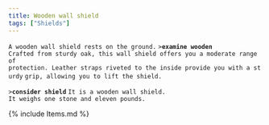 ```yaml
---
title: Wooden wall shield
tags: ["Shields"]
---
```

`A wooden wall shield rests on the ground.`
`>`**`examine wooden`**
`Crafted from sturdy oak, this wall shield offers you a moderate range of`
`protection. Leather straps riveted to the inside provide you with a sturdy`
`grip, allowing you to lift the shield.`

`>`**`consider shield`**
`It is a wooden wall shield.`
`It weighs one stone and eleven pounds.`

{% include Items.md %}
